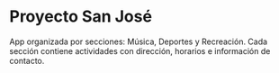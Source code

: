 # Proyecto San José

App organizada por secciones: Música, Deportes y Recreación. Cada sección contiene actividades con dirección, horarios e información de contacto.